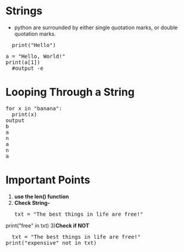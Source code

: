 # Strings
+ python are surrounded by either single quotation marks, or double quotation marks.<br/>
<pre>
  print("Hello")
</pre>
<pre>
a = "Hello, World!"
print(a[1])
  #output -e
</pre>
# Looping Through a String
<pre>
for x in "banana":
  print(x)
output
b
a
n
a
n
a
</pre>
# Important Points<br/>
1) **use the len() function**<br/>
2) **Check String-**
   <pre>txt = "The best things in life are free!"
print("free" in txt)
</pre>
3)**Check if NOT**
<pre>
  txt = "The best things in life are free!"
print("expensive" not in txt)
</pre>

